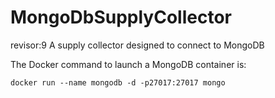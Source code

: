 # MongoDbSupplyCollector
revisor:9
A supply collector designed to connect to MongoDB

The Docker command to launch a MongoDB container is:

```docker run --name mongodb -d -p27017:27017 mongo```
